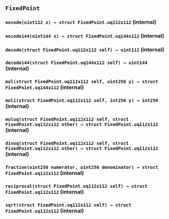 ## `FixedPoint`






### `encode(uint112 x) → struct FixedPoint.uq112x112` (internal)





### `encode144(uint144 x) → struct FixedPoint.uq144x112` (internal)





### `decode(struct FixedPoint.uq112x112 self) → uint112` (internal)





### `decode144(struct FixedPoint.uq144x112 self) → uint144` (internal)





### `mul(struct FixedPoint.uq112x112 self, uint256 y) → struct FixedPoint.uq144x112` (internal)





### `muli(struct FixedPoint.uq112x112 self, int256 y) → int256` (internal)





### `muluq(struct FixedPoint.uq112x112 self, struct FixedPoint.uq112x112 other) → struct FixedPoint.uq112x112` (internal)





### `divuq(struct FixedPoint.uq112x112 self, struct FixedPoint.uq112x112 other) → struct FixedPoint.uq112x112` (internal)





### `fraction(uint256 numerator, uint256 denominator) → struct FixedPoint.uq112x112` (internal)





### `reciprocal(struct FixedPoint.uq112x112 self) → struct FixedPoint.uq112x112` (internal)





### `sqrt(struct FixedPoint.uq112x112 self) → struct FixedPoint.uq112x112` (internal)






